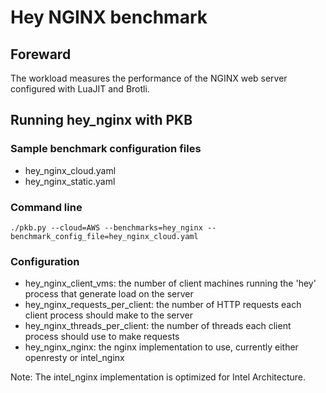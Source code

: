 # Hey NGINX benchmark

## Foreward
The workload measures the performance of the NGINX web server configured with LuaJIT and Brotli.

## Running hey_nginx with PKB
### Sample benchmark configuration files 
* hey_nginx_cloud.yaml
* hey_nginx_static.yaml

### Command line
```
./pkb.py --cloud=AWS --benchmarks=hey_nginx --benchmark_config_file=hey_nginx_cloud.yaml
```

### Configuration
* hey_nginx_client_vms: the number of client machines running the 'hey' process that generate load on the server
* hey_nginx_requests_per_client: the number of HTTP requests each client process should make to the server
* hey_nginx_threads_per_client: the number of threads each client process should use to make requests
* hey_nginx_nginx: the nginx implementation to use, currently either openresty or intel_nginx

Note: The intel_nginx implementation is optimized for Intel Architecture.

